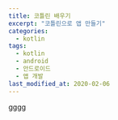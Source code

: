 ```yaml
---
title: 코틀린 배우기
excerpt: "코틀린으로 앱 만들기"
categories:
  - kotlin
tags:
  - kotlin
  - android
  - 안드로이드
  - 앱 개발
last_modified_at: 2020-02-06
---
```

gggg